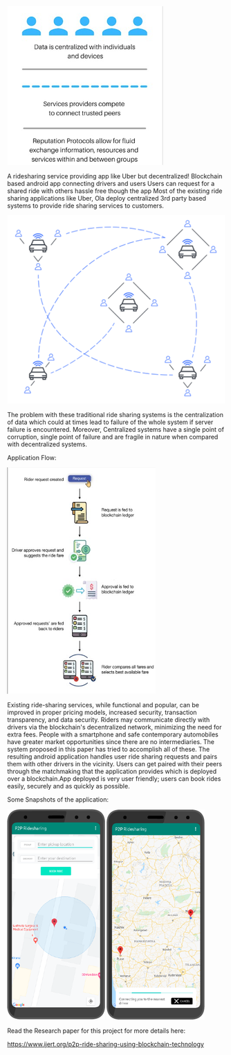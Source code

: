 ![image](https://github.com/Wadi-Sarvesh/P2P-Ridesharing-App-using-Blockchain/blob/main/images/p2p%20ridesharing.jpg)



A ridesharing service providing app like Uber but decentralized!
Blockchain based android app connecting drivers and users
Users can request for a shared ride with others hassle free though the app
Most of the existing ride sharing applications like Uber, Ola
deploy centralized 3rd party based systems to provide ride
sharing services to customers. 

![image](https://github.com/Wadi-Sarvesh/P2P-Ridesharing-App-using-Blockchain/blob/main/images/p2p.png)

The problem with these traditional ride sharing systems is the centralization of data
which could at times lead to failure of the whole system if
server failure is encountered. Moreover, Centralized systems
have a single point of corruption, single point of failure and
are fragile in nature when compared with decentralized
systems.

Application Flow:

![image](https://github.com/Wadi-Sarvesh/P2P-Ridesharing-App-using-Blockchain/blob/main/images/flow.jpg)

Existing ride-sharing services, while functional and popular, can be improved in proper pricing models, increased security, transaction transparency, and data security. Riders may communicate directly with drivers via the blockchain's decentralized network, minimizing the need for extra fees. 
People with a smartphone and safe contemporary automobiles have greater market opportunities since there are no intermediaries. The system proposed in this paper has tried to accomplish all of these.
The resulting android application handles user ride sharing requests and pairs them with other drivers in the vicinity. Users can get paired with their peers through the matchmaking that the application provides which is deployed over a blockchain.App deployed  is very user friendly; users can book rides easily, securely and as quickly as possible.


Some Snapshots of the application:

![image](https://github.com/Wadi-Sarvesh/P2P-Ridesharing-App-using-Blockchain/blob/main/images/unnamed%20(4).png)
![image](https://github.com/Wadi-Sarvesh/P2P-Ridesharing-App-using-Blockchain/blob/main/images/unnamed%20(5).png)

Read the Research paper for this project for more details here:

https://www.ijert.org/p2p-ride-sharing-using-blockchain-technology
